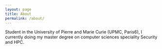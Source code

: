 ```yaml
---
layout: page
title: About
permalink: /about/
---
```


Student in the University of Pierre and Marie Curie (UPMC, Paris6), I currently doing my master degree on computer sciences speciality Security and HPC.


[jekyll-organization]: https://github.com/ndiab
